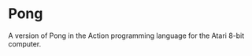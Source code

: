 <h1>Pong</h1>

<p>A version of Pong in the Action programming language for the Atari 8-bit computer.</p>

